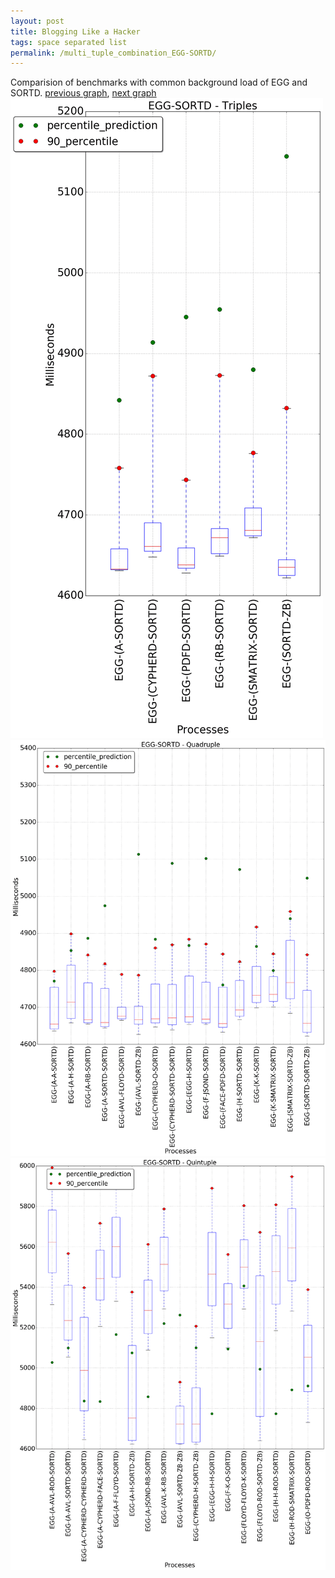 ```yaml
---
layout: post
title: Blogging Like a Hacker
tags: space separated list
permalink: /multi_tuple_combination_EGG-SORTD/
---
```


Comparision of benchmarks with common background load of EGG and SORTD.
[previous graph](../multi_tuple_combination_EGG-SMATRIX/), [next graph](../multi_tuple_combination_EGG-ZB/)
![graph figure](./images/triple/EGG/EGG-SORTD_box.png)![graph figure](./images/quadruple/EGG/EGG-SORTD_box.png)![graph figure](./images/quintuple/EGG/EGG-SORTD_box.png)